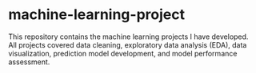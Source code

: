 # machine-learning-project

This repository contains the machine learning projects I have developed.  
All projects covered data cleaning, exploratory data analysis (EDA), data visualization, prediction model development, and model performance assessment.
